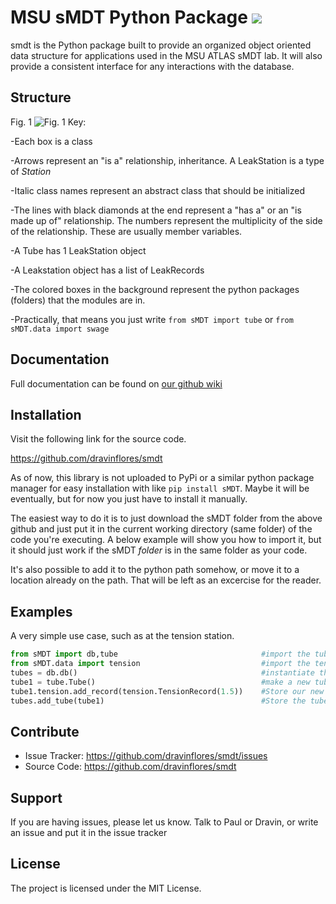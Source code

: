 MSU sMDT Python Package
![](https://atlas.cern/sites/atlas-public.web.cern.ch/files/inline-images/ATLAS-Logo-Ref-RGB-H-transparent.png)
========

smdt is the Python package built to provide an organized object oriented data structure for applications used in the MSU ATLAS sMDT lab. 
It will also provide a consistent interface for any interactions with the database. 

Structure
--------
Fig. 1
![Fig. 1](https://i.imgur.com/g7Dv28C.png)
Key:

-Each box is a class

-Arrows represent an "is a" relationship, inheritance. A LeakStation is a type of *Station*

-Italic class names represent an abstract class that should be initialized

-The lines with black diamonds at the end represent a "has a" or an "is made up of" relationship. The numbers represent the multiplicity of the side of the relationship. These are usually member variables.

-A Tube has 1 LeakStation object

-A Leakstation object has a list of LeakRecords 

-The colored boxes in the background represent the python packages (folders) that the modules are in. 

-Practically, that means you just write `from sMDT import tube` or `from sMDT.data import swage`

Documentation
-------------
Full documentation can be found on [our github wiki](documentation/home.md)

Installation
------------
Visit the following link for the source code.

https://github.com/dravinflores/smdt

As of now, this library is not uploaded to PyPi or a similar python package manager for easy installation with like `pip install sMDT`.
Maybe it will be eventually, but for now you just have to install it manually. 

The easiest way to do it is to just download the sMDT folder from the above github and just put it in the current working directory (same folder) of the code you're executing. A below example will show you how to import it, but it should just work if the sMDT *folder* is in the same folder as your code.

It's also possible to add it to the python path somehow, or move it to a location already on the path. That will be left as an excercise for the reader. 

Examples
--------
A very simple use case, such as at the tension station.
```python
from sMDT import db,tube                                #import the tube and db modules
from sMDT.data import tension                           #import the tension module
tubes = db.db()                                         #instantiate the database
tube1 = tube.Tube()                                     #make a new tube
tube1.tension.add_record(tension.TensionRecord(1.5))    #Store our new data in the tube, in the form of a TensionRecord object. 
tubes.add_tube(tube1)                                   #Store the tube in the database
```

Contribute
----------

- Issue Tracker: https://github.com/dravinflores/smdt/issues
- Source Code: https://github.com/dravinflores/smdt

Support
-------

If you are having issues, please let us know.
Talk to Paul or Dravin, or write an issue and put it in the issue tracker

License
-------

The project is licensed under the MIT License.
